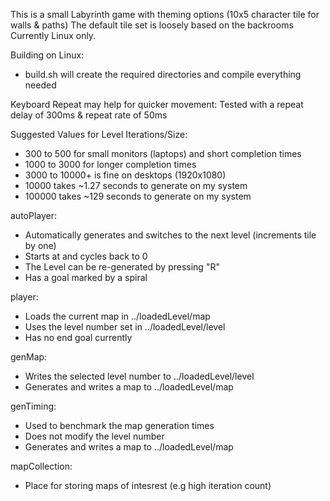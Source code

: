 This is a small Labyrinth game with theming options (10x5 character tile for walls & paths)
The default tile set is loosely based on the backrooms
Currently Linux only.

Building on Linux:
- build.sh will create the required directories and compile everything needed


Keyboard Repeat may help for quicker movement:
Tested with a repeat delay of 300ms & repeat rate of 50ms


Suggested Values for Level Iterations/Size:
- 300 to 500 for small monitors (laptops) and short completion times
- 1000 to 3000 for longer completion times
- 3000 to 10000+ is fine on desktops (1920x1080)
- 10000 takes ~1.27 seconds to generate on my system
- 100000 takes ~129 seconds to generate on my system


autoPlayer:
- Automatically generates and switches to the next level (increments tile by one)
- Starts at and cycles back to 0
- The Level can be re-generated by pressing "R"
- Has a goal marked by a spiral

player:
- Loads the current map in ../loadedLevel/map
- Uses the level number set in ../loadedLevel/level
- Has no end goal currently

genMap:
- Writes the selected level number to ../loadedLevel/level
- Generates and writes a map to ../loadedLevel/map

genTiming:
- Used to benchmark the map generation times
- Does not modify the level number
- Generates and writes a map to ../loadedLevel/map

mapCollection:
- Place for storing maps of intesrest (e.g high iteration count)

